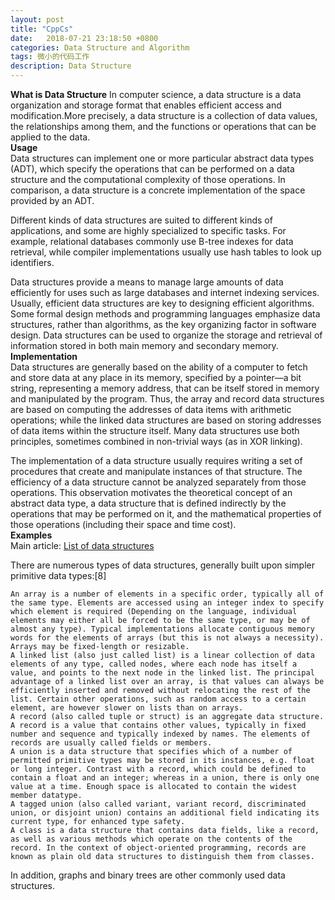 ```yaml
---
layout: post
title: "CppCs"
date:   2018-07-21 23:18:50 +0800
categories: Data Structure and Algorithm
tags: 微小的代码工作
description: Data Structure
---
```

**What is Data Structure**
In computer science, a data structure is a data organization and storage format that enables efficient access and modification.More precisely, a data structure is a collection of data values, the relationships among them, and the functions or operations that can be applied to the data.
</br>
**Usage**
</br>
Data structures can implement one or more particular abstract data types (ADT), which specify the operations that can be performed on a data structure and the computational complexity of those operations. In comparison, a data structure is a concrete implementation of the space provided by an ADT.

Different kinds of data structures are suited to different kinds of applications, and some are highly specialized to specific tasks. For example, relational databases commonly use B-tree indexes for data retrieval, while compiler implementations usually use hash tables to look up identifiers.

Data structures provide a means to manage large amounts of data efficiently for uses such as large databases and internet indexing services. Usually, efficient data structures are key to designing efficient algorithms. Some formal design methods and programming languages emphasize data structures, rather than algorithms, as the key organizing factor in software design. Data structures can be used to organize the storage and retrieval of information stored in both main memory and secondary memory.
</br>
**Implementation**
</br>
Data structures are generally based on the ability of a computer to fetch and store data at any place in its memory, specified by a pointer—a bit string, representing a memory address, that can be itself stored in memory and manipulated by the program. Thus, the array and record data structures are based on computing the addresses of data items with arithmetic operations; while the linked data structures are based on storing addresses of data items within the structure itself. Many data structures use both principles, sometimes combined in non-trivial ways (as in XOR linking).

The implementation of a data structure usually requires writing a set of procedures that create and manipulate instances of that structure. The efficiency of a data structure cannot be analyzed separately from those operations. This observation motivates the theoretical concept of an abstract data type, a data structure that is defined indirectly by the operations that may be performed on it, and the mathematical properties of those operations (including their space and time cost).
</br>
**Examples**
</br>
Main article: [List of data structures](https://en.wikipedia.org/wiki/List_of_data_structures)

There are numerous types of data structures, generally built upon simpler primitive data types:[8]

    An array is a number of elements in a specific order, typically all of the same type. Elements are accessed using an integer index to specify which element is required (Depending on the language, individual elements may either all be forced to be the same type, or may be of almost any type). Typical implementations allocate contiguous memory words for the elements of arrays (but this is not always a necessity). Arrays may be fixed-length or resizable.
    A linked list (also just called list) is a linear collection of data elements of any type, called nodes, where each node has itself a value, and points to the next node in the linked list. The principal advantage of a linked list over an array, is that values can always be efficiently inserted and removed without relocating the rest of the list. Certain other operations, such as random access to a certain element, are however slower on lists than on arrays.
    A record (also called tuple or struct) is an aggregate data structure. A record is a value that contains other values, typically in fixed number and sequence and typically indexed by names. The elements of records are usually called fields or members.
    A union is a data structure that specifies which of a number of permitted primitive types may be stored in its instances, e.g. float or long integer. Contrast with a record, which could be defined to contain a float and an integer; whereas in a union, there is only one value at a time. Enough space is allocated to contain the widest member datatype.
    A tagged union (also called variant, variant record, discriminated union, or disjoint union) contains an additional field indicating its current type, for enhanced type safety.
    A class is a data structure that contains data fields, like a record, as well as various methods which operate on the contents of the record. In the context of object-oriented programming, records are known as plain old data structures to distinguish them from classes.

In addition, graphs and binary trees are other commonly used data structures. 
